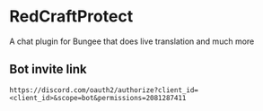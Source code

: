 
# RedCraftProtect

A chat plugin for Bungee that does live translation and much more

## Bot invite link

`https://discord.com/oauth2/authorize?client_id=<client_id>&scope=bot&permissions=2081287411`
